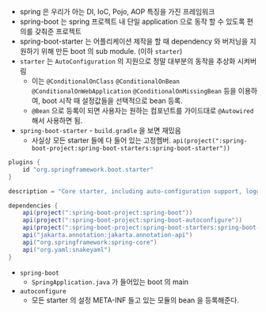 - spring 은 우리가 아는 DI, IoC, Pojo, AOP 특징을 가진 프레임워크
- spring-boot 는 spring 프로젝트 내 단일 application 으로 동작 할 수 있도록 편의를 갖춰준 프로젝트
- spring-boot-starter 는 어플리케이션 제작을 할 때 dependency 와 버저닝을 지원하기 위해 만든 boot 의 sub module. (이하 `starter`)
- `starter` 는 `AutoConfiguration` 의 지원으로 정말 대부분의 동작을 추상화 시켜버림
  - 이는 `@ConditionalOnClass` `@ConditionalOnBean` `@ConditionalOnWebApplication` `@ConditionalOnMissingBean` 등을 이용하여, boot 시작 때 설정값들을 선택적으로 bean 등록.
  - `@Bean` 으로 등록이 되면 사용자는 원하는 컴포넌트를 가이드대로 `@Autowired` 해서 사용하면 됨. 
- `spring-boot-starter` - `build.gradle` 을 보면 재밌음
  - 사실상 모든 starter 들에 다 들어 있는 고정멤버. `api(project(":spring-boot-project:spring-boot-starters:spring-boot-starter"))
  `
```groovy
plugins {
	id "org.springframework.boot.starter"
}

description = "Core starter, including auto-configuration support, logging and YAML"

dependencies {
	api(project(":spring-boot-project:spring-boot"))
	api(project(":spring-boot-project:spring-boot-autoconfigure"))
	api(project(":spring-boot-project:spring-boot-starters:spring-boot-starter-logging"))
	api("jakarta.annotation:jakarta.annotation-api")
	api("org.springframework:spring-core")
	api("org.yaml:snakeyaml")
}
```
- `spring-boot`
  - `SpringApplication.java` 가 들어있는 boot 의 main
- `autoconfigure`
  - 모든 starter 의 설정 META-INF 들고 있는 모듈의 bean 을 등록해준다.
